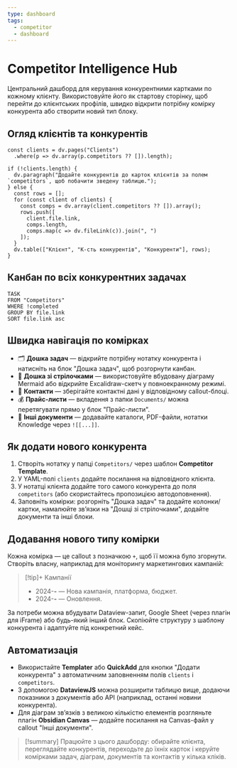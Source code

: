```yaml
---
type: dashboard
tags:
  - competitor
  - dashboard
---
```


# Competitor Intelligence Hub

Центральний дашборд для керування конкурентними картками по кожному клієнту. Використовуйте його як стартову сторінку, щоб перейти до клієнтських профілів, швидко відкрити потрібну комірку конкурента або створити новий тип блоку.

## Огляд клієнтів та конкурентів
```dataviewjs
const clients = dv.pages("Clients")
  .where(p => dv.array(p.competitors ?? []).length);

if (!clients.length) {
  dv.paragraph("Додайте конкурентів до карток клієнтів за полем `competitors`, щоб побачити зведену таблицю.");
} else {
  const rows = [];
  for (const client of clients) {
    const comps = dv.array(client.competitors ?? []).array();
    rows.push([
      client.file.link,
      comps.length,
      comps.map(c => dv.fileLink(c)).join(", ")
    ]);
  }
  dv.table(["Клієнт", "К-сть конкурентів", "Конкуренти"], rows);
}
```

## Канбан по всіх конкурентних задачах
```dataview
TASK
FROM "Competitors"
WHERE !completed
GROUP BY file.link
SORT file.link asc
```

## Швидка навігація по комірках
- 🗂️ **Дошка задач** — відкрийте потрібну нотатку конкурента і натисніть на блок "Дошка задач", щоб розгорнути канбан.
- 🔀 **Дошка зі стрілочками** — використовуйте вбудовану діаграму Mermaid або відкрийте Excalidraw-скетч у повноекранному режимі.
- 📇 **Контакти** — зберігайте контактні дані у відповідному callout-блоці.
- 💰 **Прайс-листи** — вкладення з папки `Documents/` можна перетягувати прямо у блок "Прайс-листи".
- 📎 **Інші документи** — додавайте каталоги, PDF-файли, нотатки Knowledge через `![[...]]`.

## Як додати нового конкурента
1. Створіть нотатку у папці `Competitors/` через шаблон **Competitor Template**.
2. У YAML-полі `clients` додайте посилання на відповідного клієнта.
3. У нотатці клієнта додайте того самого конкурента до поля `competitors` (або скористайтесь пропозицією автодоповнення).
4. Заповніть комірки: розгорніть "Дошка задач" та додайте колонки/картки, намалюйте звʼязки на "Дошці зі стрілочками", додайте документи та інші блоки.

## Додавання нового типу комірки
Кожна комірка — це callout з позначкою `+`, щоб її можна було згорнути. Створіть власну, наприклад для моніторингу маркетингових кампаній:

> [!tip]+ Кампанії
> - 2024-__-__ — Нова кампанія, платформа, бюджет.
> - 2024-__-__ — Оновлення.

За потреби можна вбудувати Dataview-запит, Google Sheet (через плагін для iFrame) або будь-який інший блок. Скопіюйте структуру з шаблону конкурента і адаптуйте під конкретний кейс.

## Автоматизація
- Використайте **Templater** або **QuickAdd** для кнопки "Додати конкурента" з автоматичним заповненням полів `clients` і `competitors`.
- З допомогою **DataviewJS** можна розширити таблицю вище, додаючи показники з документів або API (наприклад, останні новини конкурента).
- Для діаграм звʼязків з великою кількістю елементів розгляньте плагін **Obsidian Canvas** — додайте посилання на Canvas-файл у callout "Інші документи".

> [!summary]
> Працюйте з цього дашборду: обирайте клієнта, переглядайте конкурентів, переходьте до їхніх карток і керуйте комірками задач, діаграм, документів та контактів у кілька кліків.
